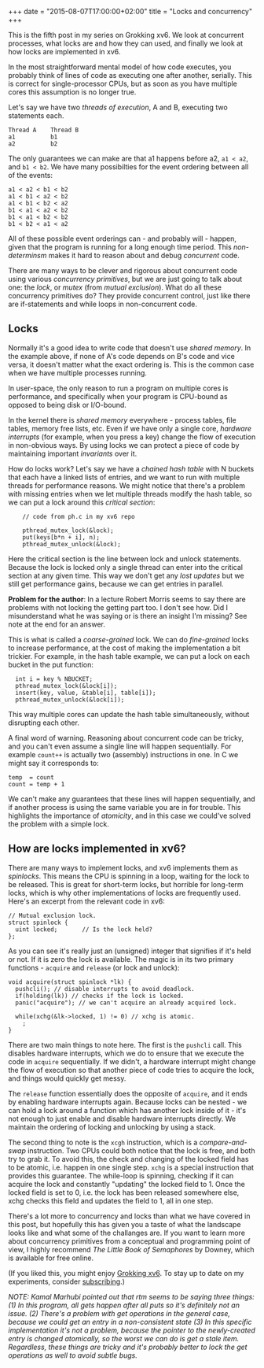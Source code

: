 +++
date = "2015-08-07T17:00:00+02:00"
title = "Locks and concurrency"
+++

This is the fifth post in my series on Grokking xv6. We look at
concurrent processes, what locks are and how they can used, and
finally we look at how locks are implemented in xv6.

<!--more-->

In the most straightforward mental model of how code executes, you
probably think of lines of code as executing one after another,
serially. This is correct for single-processor CPUs, but as soon as
you have multiple cores this assumption is no longer true.

Let's say we have two *threads of execution*, A and B, executing two
statements each.

```
Thread A    Thread B
a1          b1
a2          b2
```

The only guarantees we can make are that a1 happens before a2, `a1 <
a2`, and `b1 < b2`. We have many possibilties for the event ordering
between all of the events:

```
a1 < a2 < b1 < b2
a1 < b1 < a2 < b2
a1 < b1 < b2 < a2
b1 < a1 < a2 < b2
b1 < a1 < b2 < b2
b1 < b2 < a1 < a2
```

All of these possible event orderings can - and probably will -
happen, given that the program is running for a long enough time
period. This *non-determinsm* makes it hard to reason about and debug
*concurrent* code.

There are many ways to be clever and rigorous about concurrent code
using various *concurrency primitives*, but we are just going to talk
about one: the *lock*, or *mutex* (from *mutual exclusion*). What do
all these concurrency primitives do? They provide concurrent control,
just like there are if-statements and while loops in non-concurrent
code.

## Locks

Normally it's a good idea to write code that doesn't use *shared
memory*. In the example above, if none of A's code depends on B's code
and vice versa, it doesn't matter what the exact ordering is. This is
the common case when we have multiple processes running.

In user-space, the only reason to run a program on multiple cores is
performance, and specifically when your program is CPU-bound as
opposed to being disk or I/O-bound.

In the kernel there is *shared memory* everywhere - process tables,
file tables, memory free lists, etc. Even if we have only a single
core, *hardware interrupts* (for example, when you press a key) change
the flow of execution in non-obvious ways. By using locks we can
protect a piece of code by maintaining important *invariants* over it.

How do locks work? Let's say we have a *chained hash table* with N
buckets that each have a linked lists of entries, and we want to run
with multiple threads for performance reasons. We might notice that
there's a problem with missing entries when we let multiple threads
modify the hash table, so we can put a lock around this *critical
section*:

```
    // code from ph.c in my xv6 repo

    pthread_mutex_lock(&lock);
    put(keys[b*n + i], n);
    pthread_mutex_unlock(&lock);
```

Here the critical section is the line between lock and unlock
statements. Because the lock is locked only a single thread can enter
into the critical section at any given time. This way we don't get any
*lost updates* but we still get performance gains, because we can get
entries in parallel.

**Problem for the author**: In a lecture Robert Morris seems to say
  there are problems with not locking the getting part too. I don't
  see how. Did I misunderstand what he was saying or is there an
  insight I'm missing? See note at the end for an answer.

This is what is called a *coarse-grained* lock. We can do
*fine-grained* locks to increase performance, at the cost of making
the implementation a bit trickier. For example, in the hash table
example, we can put a lock on each bucket in the put function:

```
  int i = key % NBUCKET;
  pthread_mutex_lock(&lock[i]);
  insert(key, value, &table[i], table[i]);
  pthread_mutex_unlock(&lock[i]);
  ```

This way multiple cores can update the hash table simultaneously,
without disrupting each other.

A final word of warning. Reasoning about concurrent code can be
tricky, and you can't even assume a single line will happen
sequentially. For example `count++` is actually two (assembly)
instructions in one. In C we might say it corresponds to:

```
temp  = count
count = temp + 1
```

We can't make any guarantees that these lines will happen
sequentially, and if another process is using the same variable you
are in for trouble. This highlights the importance of *atomicity*, and
in this case we could've solved the problem with a simple lock.

## How are locks implemented in xv6?

There are many ways to implement locks, and xv6 implements them as
*spinlocks*. This means the CPU is spinning in a loop, waiting for the
lock to be released. This is great for short-term locks, but horrible
for long-term locks, which is why other implementations of locks are
frequently used. Here's an excerpt from the relevant code in xv6:

```
// Mutual exclusion lock.
struct spinlock {
  uint locked;       // Is the lock held?
};
```

As you can see it's really just an (unsigned) integer that signifies
if it's held or not. If it is zero the lock is available. The magic is
in its two primary functions - `acquire` and `release` (or lock and
unlock):

```
void acquire(struct spinlock *lk) {
  pushcli(); // disable interrupts to avoid deadlock.
  if(holding(lk)) // checks if the lock is locked.
  panic("acquire"); // we can't acquire an already acquired lock.
  
  while(xchg(&lk->locked, 1) != 0) // xchg is atomic.
    ;
}
```

There are two main things to note here. The first is the `pushcli`
call. This disables hardware interrupts, which we do to ensure that we
execute the code in `acquire` sequentially. If we didn't, a hardware
interrupt might change the flow of execution so that another piece of
code tries to acquire the lock, and things would quickly get messy.

The `release` function essentially does the opposite of `acquire`, and
it ends by enabling hardware interrupts again. Because locks can be
nested - we can hold a lock around a function which has another lock
inside of it - it's not enough to just enable and disable hardware
interrupts directly. We maintain the ordering of locking and unlocking
by using a stack.

The second thing to note is the `xcgh` instruction, which is a
*compare-and-swap* instruction. Two CPUs could both notice that the
lock is free, and both try to grab it. To avoid this, the check and
changing of the locked field has to be atomic, i.e. happen in one
single step. `xchg` is a special instruction that provides this
guarantee. The while-loop is spinning, checking if it can acquire the
lock and constantly "updating" the locked field to 1. Once the locked
field is set to 0, i.e. the lock has been released somewhere else,
xchg checks this field and updates the field to 1, all in one step.

There's a lot more to concurrency and locks than what we have covered
in this post, but hopefully this has given you a taste of what the
landscape looks like and what some of the challanges are. If you want
to learn more about concurrency primitives from a conceptual and
programming point of view, I highly recommend *The Little Book of
Semaphores* by Downey, which is available for free online.

(If you liked this, you might enjoy
[Grokking xv6](http://experiments.oskarth.com/unix00/). To stay up to
date on my experiments, consider [subscribing](http://eepurl.com/bvtdfj).)

*NOTE: Kamal Marhubi pointed out that rtm seems to be saying three
  things: (1) In this program, all gets happen after all puts so it's
  definitely not an issue. (2) There's a problem with get operations
  in the general case, because we could get an entry in a
  non-consistent state (3) In this specific implementation it's not a
  problem, because the pointer to the newly-created entry is changed
  atomically, so the worst we can do is get a stale item. Regardless,
  these things are tricky and it's probably better to lock the get
  operations as well to avoid subtle bugs.*
